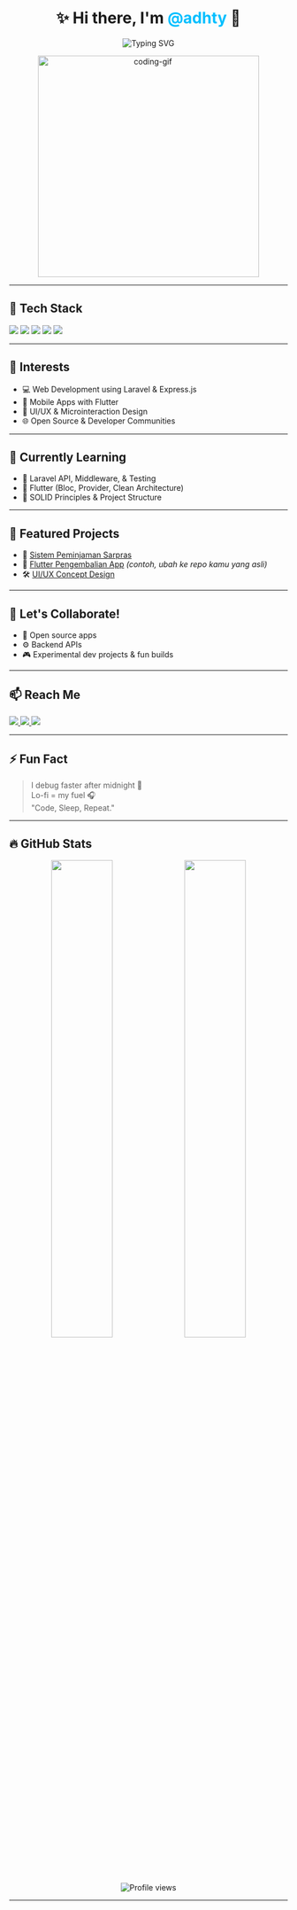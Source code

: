 <h1 align="center">✨ Hi there, I'm <span style="color:#00BFFF;">@adhty</span> 👋</h1>

<p align="center">
  <img src="https://readme-typing-svg.demolab.com?font=Fira+Code&pause=1000&color=00BFFF&center=true&width=435&lines=Fullstack+Developer;Flutter+Enthusiast;Always+Learning+%F0%9F%92%AF" alt="Typing SVG" />
</p>

<p align="center">
  <img src="https://media.giphy.com/media/qgQUggAC3Pfv687qPC/giphy.gif" width="400" alt="coding-gif" />
</p>

---

## 🚀 Tech Stack
<p align="left">
  <img src="https://img.shields.io/badge/Laravel-F9322C?style=for-the-badge&logo=laravel&logoColor=white" />
  <img src="https://img.shields.io/badge/Express.js-404D59?style=for-the-badge&logo=express&logoColor=white" />
  <img src="https://img.shields.io/badge/Flutter-02569B?style=for-the-badge&logo=flutter&logoColor=white" />
  <img src="https://img.shields.io/badge/MySQL-00758F?style=for-the-badge&logo=mysql&logoColor=white" />
  <img src="https://img.shields.io/badge/Figma-F24E1E?style=for-the-badge&logo=figma&logoColor=white" />
</p>

---

## 👀 Interests
- 💻 Web Development using Laravel & Express.js
- 📱 Mobile Apps with Flutter
- 🎨 UI/UX & Microinteraction Design
- 🌐 Open Source & Developer Communities

---

## 🌱 Currently Learning
- 🔧 Laravel API, Middleware, & Testing
- 🎯 Flutter (Bloc, Provider, Clean Architecture)
- 🧠 SOLID Principles & Project Structure

---

## 📌 Featured Projects
- 🎯 [Sistem Peminjaman Sarpras](https://github.com/adhty/sisfo-sarpras)
- 📱 [Flutter Pengembalian App](https://github.com/adhty/flutter-pengembalian-app) *(contoh, ubah ke repo kamu yang asli)*
- 🛠️ [UI/UX Concept Design](https://github.com/adhty/uiux-prototype)

---

## 🤝 Let's Collaborate!
- 📂 Open source apps
- ⚙️ Backend APIs
- 🎮 Experimental dev projects & fun builds

---

## 📫 Reach Me
<p align="left">
  <a href="mailto:adhtyafbrnsyh@gmail.com">
    <img src="https://img.shields.io/badge/-adhtyafbrnsyh@gmail.com-c14438?style=for-the-badge&logo=Gmail&logoColor=white" />
  </a>
  <a href="https://www.instagram.com/_adhityafebriansyah/">
    <img src="https://img.shields.io/badge/-@_adhityafebriansyah-purple?style=for-the-badge&logo=Instagram&logoColor=white" />
  </a>
  <a href="https://linkedin.com/in/adhty">
    <img src="https://img.shields.io/badge/-LinkedIn-blue?style=for-the-badge&logo=Linkedin&logoColor=white" />
  </a>
</p>

---

## ⚡ Fun Fact
> I debug faster after midnight 🌙  
> Lo-fi = my fuel 🎧  
> "Code, Sleep, Repeat."

---

## 🔥 GitHub Stats
<p align="center">
  <img width="47%" src="https://github-readme-stats.vercel.app/api?username=adhty&show_icons=true&theme=tokyonight&hide_border=true&hide_title=true" />
  <img width="47%" src="https://github-readme-streak-stats.herokuapp.com/?user=adhty&theme=tokyonight&hide_border=true" />
</p>

<p align="center">
  <img src="https://komarev.com/ghpvc/?username=adhty&style=flat-square&color=blue" alt="Profile views" />
</p>

---

<!---
adhty/adhty is a ✨ special ✨ repository because its `README.md` appears on your GitHub profile.
You can click the Preview link to take a look at your changes.
--->
